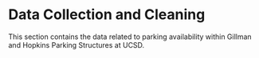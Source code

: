 # Data Collection and Cleaning

This section contains the data related to parking availability within Gillman and Hopkins Parking Structures at UCSD.
